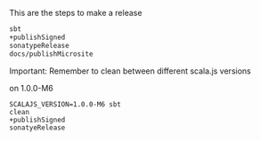 This are the steps to make a release

```bash
sbt
+publishSigned
sonatypeRelease
docs/publishMicrosite
```

Important: Remember to clean between different scala.js versions

on 1.0.0-M6

```
SCALAJS_VERSION=1.0.0-M6 sbt
clean
+publishSigned
sonatyeRelease
```
